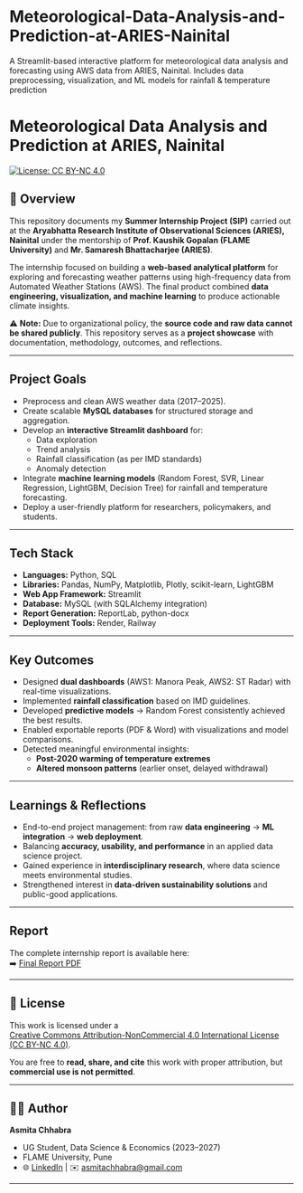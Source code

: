 # Meteorological-Data-Analysis-and-Prediction-at-ARIES-Nainital
A Streamlit-based interactive platform for meteorological data analysis and forecasting using AWS data from ARIES, Nainital. Includes data preprocessing, visualization, and ML models for rainfall & temperature prediction

# Meteorological Data Analysis and Prediction at ARIES, Nainital

[![License: CC BY-NC 4.0](https://img.shields.io/badge/License-CC%20BY--NC%204.0-lightgrey.svg)](https://creativecommons.org/licenses/by-nc/4.0/)

## 📌 Overview
This repository documents my **Summer Internship Project (SIP)** carried out at the **Aryabhatta Research Institute of Observational Sciences (ARIES), Nainital** under the mentorship of **Prof. Kaushik Gopalan (FLAME University)** and **Mr. Samaresh Bhattacharjee (ARIES)**.  

The internship focused on building a **web-based analytical platform** for exploring and forecasting weather patterns using high-frequency data from Automated Weather Stations (AWS). The final product combined **data engineering, visualization, and machine learning** to produce actionable climate insights.

⚠️ **Note:** Due to organizational policy, the **source code and raw data cannot be shared publicly**. This repository serves as a **project showcase** with documentation, methodology, outcomes, and reflections.  

---

## Project Goals
- Preprocess and clean AWS weather data (2017–2025).  
- Create scalable **MySQL databases** for structured storage and aggregation.  
- Develop an **interactive Streamlit dashboard** for:
  - Data exploration  
  - Trend analysis  
  - Rainfall classification (as per IMD standards)  
  - Anomaly detection  
- Integrate **machine learning models** (Random Forest, SVR, Linear Regression, LightGBM, Decision Tree) for rainfall and temperature forecasting.  
- Deploy a user-friendly platform for researchers, policymakers, and students.  

---

## Tech Stack
- **Languages:** Python, SQL  
- **Libraries:** Pandas, NumPy, Matplotlib, Plotly, scikit-learn, LightGBM  
- **Web App Framework:** Streamlit  
- **Database:** MySQL (with SQLAlchemy integration)  
- **Report Generation:** ReportLab, python-docx  
- **Deployment Tools:** Render, Railway  

---

## Key Outcomes
- Designed **dual dashboards** (AWS1: Manora Peak, AWS2: ST Radar) with real-time visualizations.  
- Implemented **rainfall classification** based on IMD guidelines.  
- Developed **predictive models** → Random Forest consistently achieved the best results.  
- Enabled exportable reports (PDF & Word) with visualizations and model comparisons.  
- Detected meaningful environmental insights:
  - **Post-2020 warming of temperature extremes**  
  - **Altered monsoon patterns** (earlier onset, delayed withdrawal)  

---

## Learnings & Reflections
- End-to-end project management: from raw **data engineering** → **ML integration** → **web deployment**.  
- Balancing **accuracy, usability, and performance** in an applied data science project.  
- Gained experience in **interdisciplinary research**, where data science meets environmental studies.  
- Strengthened interest in **data-driven sustainability solutions** and public-good applications.  

---

## Report
The complete internship report is available here:  
➡️ [Final Report PDF](./Asmita%20Chhabra_SIP%20FINAL%20REPORT.pdf)

---

## 📌 License
This work is licensed under a  
[Creative Commons Attribution-NonCommercial 4.0 International License (CC BY-NC 4.0)](https://creativecommons.org/licenses/by-nc/4.0/).  

You are free to **read, share, and cite** this work with proper attribution, but **commercial use is not permitted**.  

---

## 👩‍💻 Author
**Asmita Chhabra**  
- UG Student, Data Science & Economics (2023–2027)  
- FLAME University, Pune  
- 🌐 [LinkedIn](https://linkedin.com/in/) | ✉️ asmitachhabra@gmail.com 

---
